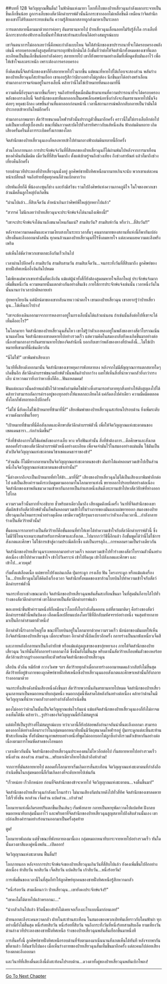 ##บทที่ 128 จิตวิญญาณฟื้นตื่น!
ในฟ้าดินแห่งมายา โลกทั้งใบของป๋ายเสี่ยวฉุนกำลังแตกกระจายเป็นชิ้นเล็กชิ้นน้อย ถูกกรงเล็บของสัตว์ดึกดำบรรพ์ตัวนั้นฉีกกระชากออกไม่เหลือชิ้นดี เหมือนว่าจิตสำนึกของเขาก็ได้รับผลกระทบเช่นกัน ความรู้สึกแตกสลายถูกส่งมาหาเป็นระลอก

การแตกสลายนี้ตามมาด้วยการค่อยๆ อันตรธานหายไป ป๋ายเสี่ยวฉุนเลื่อนลอยไม่รับรู้สิ่งใด กรงเล็บที่ฉีกกระชากท้องฟ้ากรงเล็บนั้นทำให้เขาสะท้านสะเทือนได้อย่างสมบูรณ์แบบ 

เขาจินตนาการไม่ออกเลยว่านี่คือพละกำลังแบบไหน จิตใต้สำนึกของเขาปรารถนาที่จะได้ครอบครองพลังเช่นนี้ ครอบครองพลังสูงสุดที่สามารถบุกฟ้าเบิกดินได้ ถึงขั้นที่ว่าต่อให้จิตสำนึกทั้งหมดของเขาที่แตกละเอียดเป็นชิ้นเล็กชิ้นน้อยกำลังค่อยๆ สลายหายไป เขาก็ยังพยายามอย่างเต็มที่เพื่อดูดซับมันเอาไว้ เพื่อให้เข้าใจและตระหนัก เพราะต้องการครอบครอง

ยิ่งคิดเช่นนี้จิตสำนึกของเขาก็ยิ่งสลายหายไปไวมากขึ้น แต่ขณะที่หายไปได้เกือบจะสองส่วน พลันร่างของป๋ายเสี่ยวฉุนก็สะท้านเยือก เขาแอบรู้สึกว่ามีบางอย่างไม่ถูกต้อง นึกขึ้นมาได้อย่างพร่าเลือนท่ามกลางการจมจ่อมอยู่ในกรงเล็บนี้ คล้ายว่านี่ไม่ใช่เป้าหมายที่ตนเองมาที่นี่

ความคิดนี้ยิ่งรุนแรงมากขึ้นเรื่อยๆ จนถึงท้ายที่สุดเมื่อมันเข้ามาแทนที่ความปรารถนาที่จะได้ครอบครองพลังของกรงเล็บนี้ จิตสำนึกของเขาที่แตกออกเป็นเศษเล็กเศษน้อยซึ่งกำลังจะอันตรธานหายไปนั้นจึงค่อยๆ หยุดชะงักลง เศษชิ้นส่วนที่แตกออกก่อนหน้านี้ เวลานี้สถานการณ์พลิกกลับกลายเป็นว่ามันได้ประกอบเข้าหากันใหม่อีกครั้ง 

ท่ามกลางภาพมายา สัตว์ร้ายขนาดมโหฬารตัวนั้นปรากฏตัวขึ้นมาอีกครั้ง คราวนี้ไม่ใช่กรงเล็บอีกต่อไป แต่เป็นหางที่อยู่เบื้องหลัง ขณะที่มันกวาดสะบัดไปทั่วสารทิศราวกับแส้หนึ่งเส้น ฟ้าถล่มดินทลาย เกิดเสียงครั่นครืนดั่งการระเบิดครั้งแรกของโลก

จิตสำนึกของป๋ายเสี่ยวฉุนเองก็หลงหายเข้าไปท่ามกลางฟ้าถล่มดินทลายนี้อีกครั้ง

ส่วนโลกภายนอก การประจักษ์แจ้งวันที่ยี่สิบหกของป๋ายเสี่ยวฉุนก็ได้ผ่านพ้นไปหลังจากการมาเยือนของค่ำคืนอันมืดมิด เมื่อวันที่ยี่สิบเจ็ดมาถึง ตั้งแต่เช้าตรู่จนถึงช่วงเที่ยง ถึงช่วงสายัณห์ แล้วก็มาถึงช่วงเที่ยงคืนอีกครั้ง

รอบด้านเวทีประลองที่ป๋ายเสี่ยวฉุนนั่งอยู่ ลูกศิษย์ชายฝั่งทิศเหนือมากมายเกินจะนับ พวกเขาแต่ละคนหน้าเปลี่ยนสี จนถึงท้ายที่สุดทุกคนก็ล้วนเบิกตากว้าง

เป่ยหันเลี่ยก็ดี พี่น้องกงซุนก็ช่าง และยังมีสวีซง รวมไปถึงศิษย์แห่งความภาคภูมิใจ ในใจของพวกเขาล้วนมีคลื่นลูกใหญ่บังเกิดขึ้น

“ผ่านไปแล้ว...ยี่สิบเจ็ดวัน ล้ำหน้าเกินกว่าศิษย์พี่ใหญ่กุ่ยหยาไปแล้ว”

“สวรรค์ ไม่นึกเลยว่าป๋ายเสี่ยวฉุนจะประจักษ์แจ้งได้นานถึงเพียงนี้!”

“เขาจะประจักษ์แจ้งได้นานถึงขนาดไหนกันแน่? สามสิบวัน? สามสิบห้าวัน หรือว่า...สี่สิบวัน!!”

หลังจากความกดดดันและความเงียบสงบในระยะเวลาสั้นๆ คนมากมายของสถานที่แห่งนี้ก็พากันเปล่งเสียงตื่นตะลึงออกมาดังสนั่น ทุกคนล้วนมองป๋ายเสี่ยวฉุนที่ไร้ซึ่งลมหายใจ แต่ละคนเผยความตะลึงพรึงเพริด

แต่เห็นได้ชัดว่าพวกเขาตกตะลึงกันเร็วเกินไป 

เวลาผ่านไปอีกครั้ง สามสิบวัน สามสิบสามวัน สามสิบเจ็ดวัน...จนกระทั่งวันที่สี่สิบมาถึง ลูกศิษย์ของชายฝั่งทิศเหนืออึ้งงันกันไปหมด

ไม่เพียงแต่พวกเขาเท่านั้นที่ตะลึงงัน แม้แต่ผู้นำทั้งสี่ก็ยังต้องสูดลมหายใจเฮือกใหญ่ ประจักษ์แจ้งมากเพิ่มขึ้นหนึ่งวัน ความหมายนั้นแตกต่างกันอย่างสิ้นเชิง ภายใต้การประจักษ์แจ้งเช่นนั้น เวลาหนึ่งวันในนั้นนานกว่าเวลาปกติหลายเท่า

กุ่ยหยาเงียบงัน แต่นัยน์ตาของเขากลับฉายแววน่าตกใจ เขามองป๋ายเสี่ยวฉุน เขาอยากรู้ว่าป๋ายเสี่ยวฉุน...ได้เห็นอะไรบ้าง!

“เขาจะต้องเดินออกมาจากการหลงทางอยู่ในกรงเล็บนั้นได้แล้วแน่นอน ถ้าเช่นนั้นสิ่งต่อไปที่เขาจะได้เห็นคืออะไร?”

ในโลกมายา จิตสำนึกของป๋ายเสี่ยวฉุนสั่นไหว เขาไม่รู้ว่าตัวเองหลงอยู่ในพลังของหางสัตว์โบราณเนิ่นนานแค่ไหน จิตสำนึกของเขาลดหายไปอย่างรวดเร็ว แต่ความคิดในสมองกลับยังคงเกิดขึ้นมาอย่างต่อเนื่องท่ามกลางการอันตรธานหายไปของจิตสำนึกนี้ บอกกับเขาว่าพลังของหางที่บ้าคลั่งนี้...ไม่ใช่เป้าหมายที่เขามาที่นี่เช่นเดียวกัน

“นี่ไม่ใช่!” เขาพึมพำเสียงเบา

วินาทีที่เสียงดังออกมานั้น จิตสำนึกของเขาหยุดการพังทลายลง หลังจากไม่มีสัญญาณการแตกสลายใดๆ เกิดขึ้นอีก สัตว์ดึกดำบรรพ์ขนาดยักษ์ตัวนั้นพลันอ้าปากกว้าง เผยให้เห็นสิ่งที่น่าหวาดกลัวยิ่งกว่ากรงเล็บ น่าหวาดผวายิ่งกว่าหางซึ่งก็คือ...ฟันแหลมคม! 

ฟันแต่ละแถวนั้นคล้ายแฝงฝังไว้ด้วยพลังอำมหิตโชติช่วงซึ่งสามารถทำลายทุกสิ่งอย่างให้ดับสูญลงไปได้ คล้ายว่าสามารถกัดการดำรงอยู่ของทุกอย่างให้แหลกละเอียดได้ แค่กัดลงไปคำเดียว ความมืดมิดตลอดทั้งโลกก็พังทลายลงไปอีกครั้ง

“ไม่ใช่ นี่ยังคงไม่ใช่เป้าหมายที่ข้ามาที่นี่!” เสียงพึมพำของป๋ายเสี่ยวฉุนสะท้อนไปรอบด้าน ยิ่งเพิ่มระดับความดังมากขึ้นเรื่อยๆ 

“เป้าหมายที่ข้ามาที่นี่คือสังเกตและศึกษาสัตว์ดึกดำบรรพ์ตัวนี้ เพื่อให้จิตวิญญาณแห่งชะตาตนของเขตแดนธารา...ก่อกำเนิดขึ้น!”

“สิ่งที่ข้าต้องการไม่ใช่แค่พลังของกรงเล็บ หาง หรือฟันเท่านั้น สิ่งที่ข้าต้องการ...คือศึกษาและสังเกตตลอดทั้งร่างของสัตว์ดึกดำบรรพ์ตัวหนึ่งอย่างละเอียด เพื่อจดจำมันไว้ในสมองอย่างแม่นมั่น ใช้มันเป็นตัวเปิดจิตวิญญาณแห่งชะตาตนวิชาเขตแดนธาราของข้า!”

“ส่วนมัน ก็ไม่มีทางกลายมาเป็นจิตวิญญาณแห่งชะตาตนของข้า มันทำได้แค่หลอมรวมเข้าไปเป็นส่วนหนึ่งในจิตวิญญาณแห่งชะตาตนของข้าเท่านั้น!”

“นี่ต่างหากถึงจะเป็นเป้าหมายที่ทำให้ข้า...มาที่นี่!” เสียงของป๋ายเสี่ยวฉุนไม่ได้เป็นเสียงเบาพึมพำอีกต่อไป แต่เป็นเสียงคำรามดังระเบิดตูมตามออกมาในโลกมายาแห่งนี้ ขยายออกไปรอบทิศอย่างต่อเนื่อง จิตสำนึกของเขาพลันขมวดวนเข้าหากันกลายเป็นลำแสงหนึ่งเส้นดิ่งทะยานเข้าไปหาสัตว์ยักษ์ที่ห่างออกไปไกล 

ความรวดเร็วนั้นยากที่จะอธิบาย ชั่วพริบตาเดียวก็มาถึง เสียงตูมดังหนึ่งครั้ง วินาทีที่จิตสำนึกของเขาสัมผัสเข้ากับสัตว์ยักษ์ตัวนั้นก็พลันหลอมรวมเข้าไปในร่างกายของมันและแผ่ขยายออก สมองของป๋ายเสี่ยวฉุนเกิดโหมกระหน่ำอย่างดุเดือด เขามีความรู้สึกรุนแรงบางอย่างว่าตัวเองในเวลานี้...กำลังกลายร่างเป็นสัตว์ร้ายตัวนั้น!

ขั้นตอนการกลายร่างเป็นสัตว์ร้ายก็คือขั้นตอนที่ทำให้เขาได้ทำความเข้าใจกับสัตว์ดึกดำบรรพ์ตัวนี้ ซึ่งไม่มีวิธีไหนจะเหมาะสมสำหรับการศึกษาและสังเกต...ไปมากกว่าวิธีนี้อีกแล้ว ถึงขั้นพูดได้ว่านี่ไม่ใช่การสังเกตและศึกษา ไม่ใช่การเข้าสู่ความประณีตลึกซึ้ง แต่เป็นบรรลุถึง...การหลอมรวมเป็นร่างเดียวกัน

จิตสำนึกของป๋ายเสี่ยวฉุนระเหยออกมาอย่างรวดเร็ว หลอมรวมเข้าไปทั่วร่างของสัตว์โบราณตัวนั้นอย่างต่อเนื่อง เข้าไปทำความเข้าใจ เข้าไปวิเคราะห์ เข้าไปยึดกุม เข้าไปสังเกตและศึกษา และเข้าไป...ควบคุม!

เริ่มตั้งแต่เลือดเนื้อ แผ่ขยายไปยังแผ่นเกล็ด ปุ่มกระดูก กรงเล็บ ฟัน โครงกระดูก หรือแม้แต่เครื่องใน...ป๋ายเสี่ยวฉุนไม่ได้คิดถึงเรื่องเวลา จิตสำนึกทั้งหมดของเขาล้วนโบยบินไปทำความเข้าใจกับสัตว์ดึกดำบรรพ์ตัวนี้

จนกระทั่งบางช่วงขณะมาถึง จิตสำนึกของป๋ายเสี่ยวฉุนพลันสั่นสะเทือนขึ้นมา ในที่สุดมันก็อาบไล้ไปทั่วร่างของสัตว์ดึกดำบรรพ์ เขาได้กลายเป็นสัตว์ดึกดำบรรพ์แล้ว

พอเงยหน้าขึ้นฟ้าคำรามหนึ่งทีก็เหมือนว่าโลกทั้งใบกำลังสั่นคลอน แต่ที่ตามมาติดๆ คือร่างของสัตว์ดึกดำบรรพ์ตัวนี้พลันบิดงอ เลือดเนื้อเปลี่ยนแปลงโดยวิธีที่ลึกลับมหัศจรรย์อย่างหนึ่ง จนสุดท้ายกลายมาเป็นอีกาดำสามตาตัวหนึ่ง!

อีกาดำตัวนี้ร่างกายใหญ่โต ขณะที่โบยบินอยู่ในโลกมายาด้วยความรวดเร็ว นัยน์ตาของมันเผยให้เห็นถึงจิตสำนึกของป๋ายเสี่ยวฉุน เมื่อกะพริบตา อีกาดำตัวนี้บิดเบี้ยวอีกครั้ง กลายร่างเป็นนกฟ่งเหนี่ยวเจ็ดสี

และภายหลังก็กลายมาเป็นกิ้งก่ายักษ์ หรือแม้แต่ภูตภูเขาของเขากุ่ยหยาเอง ภายใต้จิตสำนึกของป๋ายเสี่ยวฉุน วินาทีนั้นก็ยังกลายร่างออกมาได้ ซึ่งนั่นยังไม่สิ้นสุด พริบตานั้นสัตว์ร้ายเกือบพันตัวของหอร้อยสัตว์ล้วนปรากฏร่างออกมาทีละตัวพร้อมจิตสำนึกของป๋ายเสี่ยวฉุน

เสือบิน ตัวลิ่น หมียักษ์ กวางวิเศษ ฯลฯ สัตว์ร้ายทุกตัวเมื่อกลายร่างออกมาหมดแล้วกลับยังไม่สิ้นสุด สัตว์ร้ายที่อยู่ข้างกายของลูกศิษย์ชายฝั่งทิศเหนือซึ่งป๋ายเสี่ยวฉุนแอบสังเกตและศึกษาเหล่านั้นก็ยังกลายร่างออกมาด้วย

จนกระทั่งเสียงดังสนั่นเสียงหนึ่งดังขึ้นมา สัตว์ร้ายพวกนั้นอันตรธานหายไปหมด จิตสำนึกของป๋ายเสี่ยวฉุนกลายมาเป็นหมอกหนาทึบกลุ่มหนึ่ง หมอกกลุ่มนี้ซัดสาดไล่หลังกันอย่างต่อเนื่อง คล้ายว่าด้านในมีจิตวิญญาณที่น่าหวาดกลัวบางอย่างกำลังถือกำเนิดขึ้น

มองไม่ออกว่าด้านในนั้นเป็นจิตวิญญาณเช่นไรกันแน่ แม้แต่จิตสำนึกของป๋ายเสี่ยวฉุนเองก็ยังไม่อาจมองเห็นได้ชัด คล้ายว่า...รูปร่างของจิตวิญญาณนี้ยังไม่สมบูรณ์

แต่ต่อให้เป็นรูปร่างที่ไม่สมบูรณ์แบบ ทว่าเวลานี้ก็ยังปล่อยพลังอำนาจอันน่าตื่นตะลึงออกมา สามารถมองออกได้อย่างเลือนรางว่าในกลุ่มหมอกหนาทึบนั้นมีวัตถุขนาดมโหฬารอยู่ ปุ่มกระดูกแต่ละชิ้นสะท้านฟ้าสะเทือนดิน ทั้งยังมีพลานุภาพสยบอย่างหนึ่งที่พูดไม่ออกบอกไม่ถูกซึ่งกำลังรวมตัวเข้าหากันอย่างต่อเนื่องตามการโหมซัดสาดของไอหมอก

เวลาเดียวกันนั้น จิตสำนึกของป๋ายเสี่ยวฉุนประคองตนไม่ไหวอีกต่อไป เริ่มสลายหายไปอย่างรวดเร็ว หนึ่งส่วน สองส่วน สามส่วน...พริบตาเดียวก็หายไปแล้วถึงห้าส่วน!

จากการที่มันสลายหายไป ตลอดทั้งโลกมายาเริ่มเกิดการสั่นสะเทือน จิตวิญญาณแห่งชะตาตนที่กำลังถือกำเนิดขึ้นในกลุ่มหมอกนี้ก็เริ่มเกิดลางที่จะดับหายไปเช่นกัน

“เร็วหน่อย เร็วอีกหน่อย ก่อนที่จิตสำนึกของข้าจะหายไป จิตวิญญาณแห่งชะตาตน...จงตื่นขึ้นมา!”

จิตสำนึกของป๋ายเสี่ยวฉุนกำลังตะโกนกร้าว ไม่นานเสียงกัมปนาทดังไปทั่วสี่ทิศ จิตสำนึกของเขาลดหายไปเร็วยิ่งขึ้น หกส่วน เจ็ดส่วน แปดส่วน...เก้าส่วน!

โลกมายาแห่งนี้เกิดรอยปริแตกขึ้นเป็นเส้นๆ เริ่มพังทลาย กลายเป็นพายุพัดกวาดไปแปดทิศ ฝังกลบหมอกหนาทึบกลุ่มนั้นเอาไว้ และพริบตาที่จิตสำนึกของป๋ายเสี่ยวฉุนสูญสลายไปถึงสิบส่วนนั้นเอง เขาเปล่งเสียงคำรามอย่างร้อนรนออกมาเป็นครั้งสุดท้าย

ตูม!

โลกมายาพังถล่ม แต่ชั่วขณะที่พังทลายลงมานี้เอง กลุ่มหมอกหนาทึบกระจายหายไปอย่างรวดเร็ว ทันใดนั้นดวงตาสีแดงคู่หนึ่งพลัน...เปิดออก!

  จิตวิญญาณแห่งชะตาตน ฟื้นตื่น!!

โลกภายนอก หลังจากการประจักษ์แจ้งของป๋ายเสี่ยวฉุนเกินวันที่สี่สิบไปแล้ว ยังคงเพิ่มขึ้นไปอีกอย่างต่อเนื่อง ห้าสิบวัน หกสิบวัน เจ็ดสิบวัน แปดสิบวัน เก้าสิบวัน...หนึ่งร้อยวัน!

การเพิ่มขึ้นของเวลานี้ในที่สุดก็ทำให้ลูกศิษย์ทุกคนของชายฝั่งทิศเหนือรู้สึกหวาดกลัว

“หนึ่งร้อยวัน สามเดือนกว่า ป๋ายเสี่ยวฉุน...เขายังคงประจักษ์แจ้ง!!”

“เขาคงไม่ได้ตายไปแล้วหรอกนะ...”

“น่ากลัวเกินไปแล้ว ชีวิตนี้ของข้ายังไม่เคยเจอเรื่องอะไรแบบนี้มาก่อนเลย!”

ฝ่ายนอกตะลึงระคนหวาดกลัว ฝ่ายในสะท้านสะเทือน ในสมองของพวกเป่ยหันเลี่ยราวกับโดนฟ้าผ่า ทุกอย่างนี้ยังไม่สิ้นสุด หนึ่งร้อยสิบวัน หนึ่งร้อยยี่สิบวัน จนถึงกระทั่งวันที่หนึ่งร้อยสามสิบเอ็ด ยามเที่ยงวัน ด้านล่างเวทีประลองของชายฝั่งทิศเหนือ ร่างของป๋ายเสี่ยวฉุนพลันสั่นเยือกขึ้นมาหนึ่งที

การสั่นครั้งนี้ ลูกศิษย์ชายฝั่งทิศเหนือรอบด้านที่จับตามองมาเนิ่นนานสังเกตเห็นได้ทันที หลังจากพากันขยี้ตาแล้ว ก็หันขวับไปมอง เมื่อเห็นร่างกายของป๋ายเสี่ยวฉุนสั่นเทิ้มขึ้นมาอีกครั้ง แต่ละคนก็ปล่อยเสียงร้องตกตะลึงออกมา

และวินาทีที่เสียงตื่นตะลึงนี้ดังสะท้อนไปรอบด้าน...ดวงตาทั้งคู่ของป๋ายเสี่ยวฉุนพลันเบิกโพลง!

----------   


[Go To Next Chapter]( ./129.md)